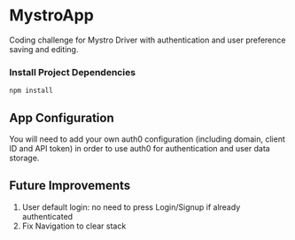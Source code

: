 # MystroApp

Coding challenge for Mystro Driver with authentication and user preference saving and editing.

### Install Project Dependencies
```
npm install
```

## App Configuration

You will need to add your own auth0 configuration (including domain, client ID and API token) in order to use auth0 for authentication and user data storage.

## Future Improvements

1. User default login: no need to press Login/Signup if already authenticated
1. Fix Navigation to clear stack 

